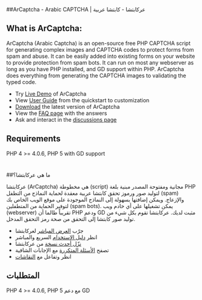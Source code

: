 ##ArCaptcha - Arabic CAPTCHA | عركابتشا - كابتشا عربية

## What is ArCaptcha:

ArCaptcha (Arabic Captcha) is an open-source free PHP CAPTCHA script for generating complex images and CAPTCHA codes to protect forms from spam and abuse. It can be easily added into existing forms on your website to provide protection from spam bots. It can run on most any webserver as long as you have PHP installed, and GD support within PHP. ArCaptcha does everything from generating the CAPTCHA images to validating the typed code.

* Try <a href="http://arcaptcha.anini.me/demo/">Live Demo</a> of ArCaptcha
* View <a href="http://arcaptcha.anini.me/user-guide/">User Guide</a> from the quickstart to customization
* <a href="http://arcaptcha.anini.me//download/">Download</a> the latest version of ArCaptcha
* View the <a href="http://arcaptcha.anini.me/faq/">FAQ page</a> with the answers
* Ask and interact in the <a href="http://arcaptcha.anini.me/discussions/">discussions page</a>

## Requirements
PHP 4 >= 4.0.6, PHP 5 with GD support

#

##ما هي عركابتشا؟

عركابتشا (ArCaptcha) هي مخطوطة (script) مجانية ومفتوحة المصدر مبنية بلغة PHP لتوليد صور ورموز تحقق كابتشا عربية معقدة لحماية النماذج من التطفل (spam) والإزعاج. ويمكن إضافتها بسهولة إلى النماذج الموجودة على موقع الويب الخاص بك لتوفير الحماية من المتطفلين (spam bots). يمكن تشغيلها على أي خادم ويب (webserver) تقريباً طالما أن PHP ودعم GD مثبت لديك. عركابتشا تقوم بكل شيء من توليد صور كابتشا إلى التحقق من صحة رمز التحقق المدخل.

* جرّب <a href="http://arcaptcha.anini.me/العرض/">العرض المباشر</a> لعركابتشا
* انظر <a href="http://arcaptcha.anini.me/دليل-الاستخدام/">دليل الاستخدام</a> السريع والمباشر
* <a href="http://arcaptcha.anini.me/التنزيل/">نزّل أحدث نسخة</a> من عركابتشا
* تصفح <a href="http://arcaptcha.anini.me/الأسئلة-المتكررة/">الأسئلة المتكررة</a> مع الإجابات الشافية
* انظر وتفاعل مع <a href="http://arcaptcha.anini.me/النقاشات/">النقاشات</a>

## المتطلبات
PHP 4 >= 4.0.6, PHP 5 مع دعم GD